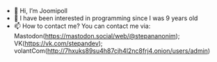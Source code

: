 - 👋 Hi, I’m Joomipoll
- 👀 I have been interested in programming since I was 9 years old
- 📫 How to contact me? You can contact me via: Mastodon(https://mastodon.social/web/@stepananonim); VK(https://vk.com/stepandev); volantCom(http://7hxuks89su4h87cjh4l2nc8frj4.onion/users/admin)
